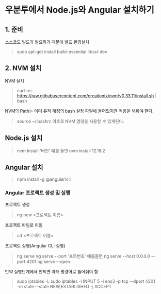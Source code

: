 # 우분투에서 Node.js와 Angular 설치하기

## 1. 준비
소스코드 빌드가 빌요하기 때문에 빌드 환경설치
> sudo apt-get install build-essential libssl-dev

## 2. NVM 설치
NVM 설치
> curl -o- https://raw.githubusercontent.com/creationix/nvm/v0.33.11/install.sh | bash

NVM의 Path는 이미 유저 계정의 bash 설정 파일에 들어있지만 적용을 해줘야 한다.
> source ~/.bashrc 
이후로 NVM 명령을 사용할 수 있게된다.

## Node.js 설치
> nvm install '버전'
예를 들면 nvm install 12.18.2

## Angular 설치
> npm install -g @angular/cli


### Angular 프로젝트 생성 및 실행
프로젝트 생성
> ng new <프로젝트 이름>

프로젝트 파일로 이동
> cd <프로젝트 이름>

프로젝트 실행(Angular CLI 실행)
> ng serve
> ng serve --port '포트번호'
예를들면 ng serve --host 0.0.0.0 --port 4201
> ng serve --open

만약 실행단계에서 안되면 아래 명령어로 뚫어줘야 함
> sudo iptables -L
> sudo iptables -I INPUT 5 -i ens3 -p tcp --dport 4201 -m state --state NEW,ESTABLISHED -j ACCEPT



